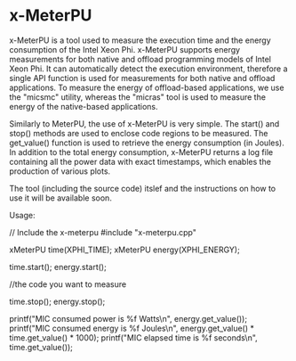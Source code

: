 # x-MeterPU

x-MeterPU is a tool used to measure the execution time and the energy consumption of the Intel Xeon Phi. x-MeterPU supports energy measurements for both native and offload programming models of Intel Xeon Phi. It can automatically detect the execution environment, therefore a single API function is used for measurements for both native and offload applications. To measure the energy of offload-based applications, we use the "micsmc" utility, whereas the "micras" tool is used to measure the energy of the native-based applications. 

Similarly to MeterPU, the use of x-MeterPU is very simple. The start() and stop() methods are used to enclose code regions to be measured. The get_value() function is used to retrieve the energy consumption (in Joules). In addition to the total energy consumption, x-MeterPU returns a log file containing all the power data with exact timestamps, which enables the production of various plots.

The tool (including the source code) itslef and the instructions on how to use it will be available soon.

Usage:

// Include the x-meterpu
#include "x-meterpu.cpp"

xMeterPU time(XPHI_TIME);
xMeterPU energy(XPHI_ENERGY);

time.start();
energy.start();

//the code you want to measure

time.stop();
energy.stop();

printf("MIC consumed power is %f Watts\n", energy.get_value());
printf("MIC consumed energy is %f Joules\n", energy.get_value() * time.get_value() * 1000);
printf("MIC elapsed time is %f seconds\n", time.get_value());
